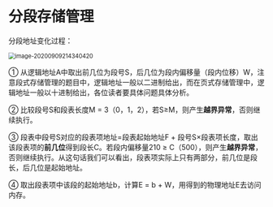 # 分段存储管理





分段地址变化过程：

<img src="https://gitee.com/BlacksJack/picture-bed/raw/master/img/20200910183159.png" alt="image-20200909214340420" style="zoom: 80%;" />



① 从逻辑地址A中取出前几位为段号S，后几位为段内偏移量（段内位移）W，注意段式存储管理的题目中，逻辑地址一般以二进制给出，而在页式存储管理中，逻辑地址一般以十进制给出，各位读者要具体问题具体分析。

② 比较段号S和段表长度M = 3（0，1，2），若S≥M，则产生**越界异常**，否则继续执行。

③ 段表中段号S对应的段表项地址=段表起始地址F  + 段号S×段表项长度，取出该段表项的**前几位**得到段长C。若段内偏移量210 ≥ C（500），则产生**越界异常**，否则继续执行。从这句话我们可以看出，段表项实际上只有两部分，前几位是段长，后几位是起始地址。

④ 取出段表项中该段的起始地址b，计算E = b + W，用得到的物理地址E去访问内存。

